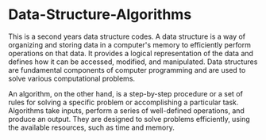 # Data-Structure-Algorithms
This is a second years data structure codes.
A data structure is a way of organizing and storing data in a computer's memory to efficiently perform operations on that data. It provides a logical representation of the data and defines how it can be accessed, modified, and manipulated. Data structures are fundamental components of computer programming and are used to solve various computational problems.

An algorithm, on the other hand, is a step-by-step procedure or a set of rules for solving a specific problem or accomplishing a particular task. Algorithms take inputs, perform a series of well-defined operations, and produce an output. They are designed to solve problems efficiently, using the available resources, such as time and memory.
